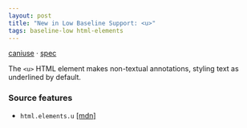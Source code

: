 ```yaml
---
layout: post
title: "New in Low Baseline Support: <u>"
tags: baseline-low html-elements
---
```


[caniuse](https://caniuse.com/?search=u) · [spec](https://html.spec.whatwg.org/multipage/text-level-semantics.html#the-u-element)

The `<u>` HTML element makes non-textual annotations, styling text as underlined by default.

### Source features

- ``html.elements.u`` [[mdn]](https://developer.mozilla.org/en-US/search?q=html.elements.u)
